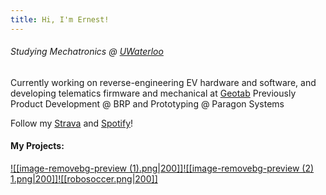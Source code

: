 ```yaml
---
title: Hi, I'm Ernest!
---
```

###### Studying Mechatronics @ [UWaterloo](https://uwaterloo.ca/engineering/)
Currently working on reverse-engineering EV hardware and software, and developing telematics firmware and mechanical at [Geotab](https://www.geotab.com/)
Previously Product Development @ BRP and Prototyping @ Paragon Systems

Follow my [Strava](https://strava.app.link/0cGqWokPRHb) and [Spotify](https://open.spotify.com/user/ernestwang135791?si=eb867f3241e14a72)!
#### My Projects:

[![[image-removebg-preview (1).png|200]]](https://www.ernestwang.ca/Projects/Dummy-Robotic-Arm/Dummy-Robotic-Arm)[![[image-removebg-preview (2) 1.png|200]]](https://www.ernestwang.ca/Projects/Wheel-legged-Robot)[![[robosoccer.png|200]]](https://www.ernestwang.ca/Projects/Humanoid-@-UW-RoboSoccer)
